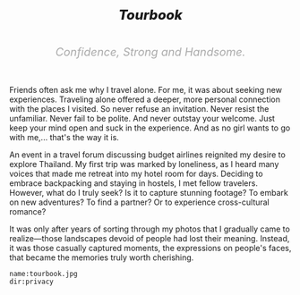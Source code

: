 <h1></h1>

<h5 style="font-size:24px;text-align:center;font-weight:800">
Tourbook
</h5>

<h6 style="font-size:20px;text-align:center;color:#aaa">
Confidence, Strong and Handsome.
</h6>

Friends often ask me why I travel alone. For me, it was about seeking new experiences. Traveling alone offered a deeper, more personal connection with the places I visited. So never refuse an invitation. Never resist the unfamiliar. Never fail to be polite. And never outstay your welcome. Just keep your mind open and suck in the experience. And as no girl wants to go with me,... that's the way it is.

An event in a travel forum discussing budget airlines reignited my desire to explore Thailand. My first trip was marked by loneliness, as I heard many voices that made me retreat into my hotel room for days. Deciding to embrace backpacking and staying in hostels, I met fellow travelers. However, what do I truly seek? Is it to capture stunning footage? To embark on new adventures? To find a partner? Or to experience cross-cultural romance?

It was only after years of sorting through my photos that I gradually came to realize—those landscapes devoid of people had lost their meaning. Instead, it was those casually captured moments, the expressions on people's faces, that became the memories truly worth cherishing.

```<a-img>
name:tourbook.jpg
dir:privacy
```

<a-map points="100.5545711,13.802285,Bangkok|99.706329,17.031670,Sukhothai|98.9978128,18.7840584,Chiang Mai|98.2913469,7.8877042,Phuket|101.69091652316015,3.1314496300435706,Kula Lumpur|116.0776038,5.9833774,Kota Kinabalu|118.6271726,4.2477133,Mabul|100.343897,5.420885,Penang|99.825093,10.085696,Koh Tao|100.068051,9.676993,Koh Phangan|98.810486,8.042807,Krabi|97.645576,8.573707,Koh Similan|99.3283169,9.1438932,Surat thani|116.565853,6.0076652,Mount Kinabalu|100.055656,9.5179429,Koh Samui|118.6276134545917,4.124777700091974,Sipadan|117.8871584972851,4.244807239632564,Tawau" theme="dataviz"></a-map>

<a-secret name="timeline" autoload></a-secret>
